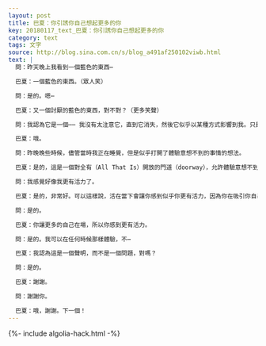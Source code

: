 ```yaml
---
layout: post
title: 巴夏：你引誘你自己想起更多的你
key: 20180117_text_巴夏：你引誘你自己想起更多的你
category: text
tags: 文字
source: http://blog.sina.com.cn/s/blog_a491af250102viwb.html
text: |
  問：昨天晚上我看到一個藍色的東西⋯

  巴夏：一個藍色的東西。（眾人笑）

  問：是的。嗯⋯

  巴夏：又一個討厭的藍色的東西，對不對？（更多笑聲）

  問：我認為它是一個⋯⋯ 我沒有太注意它，直到它消失，然後它似乎以某種方式影響到我。只是像⋯消失的東西⋯

  巴夏：哦。

  問：昨晚晚些時候，儘管當時我正在睡覺，但是似乎打開了體驗意想不到的事情的想法。

  巴夏：是的，這是一個對全有（All That Is）開放的門道（doorway），允許體驗意想不到的事情。你很會引誘你自己。

  問：我感覺好像我更有活力了。

  巴夏：是的，非常好。可以這樣說，活在當下會讓你感到似乎你更有活力，因為你在吸引你自己認可和想起更多的你。你明白嗎？

  問：是的。

  巴夏：你讓更多的自己在場，所以你感到更有活力。

  問：是的。我可以在任何時候那樣體驗，不⋯

  巴夏：我認為這是一個聲明，而不是一個問題，對嗎？

  問：是的。

  巴夏：謝謝。

  問：謝謝你。

  巴夏：哦，謝謝。下一個！
---
```


{%- include algolia-hack.html -%}
